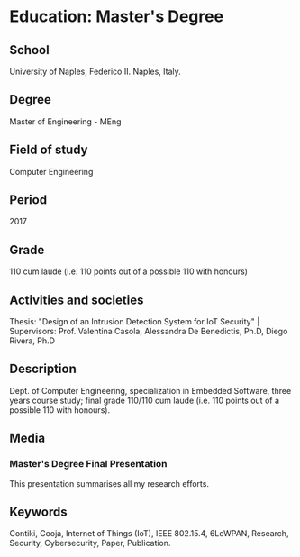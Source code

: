 # Education: Master's Degree

## School

University of Naples, Federico II. Naples, Italy.

## Degree

Master of Engineering - MEng

## Field of study

Computer Engineering

## Period

2017

## Grade

110 cum laude (i.e. 110 points out of a possible 110 with honours)

## Activities and societies

Thesis: "Design of an Intrusion Detection System for IoT Security" |
Supervisors: Prof. Valentina Casola, Alessandra De Benedictis, Ph.D, Diego Rivera, Ph.D

## Description

Dept. of Computer Engineering, specialization in Embedded Software, three years course study; final grade 110/110 cum laude (i.e. 110 points out of a possible 110 with honours).

## Media

### Master's Degree Final Presentation

This presentation summarises all my research efforts.

## Keywords

Contiki, Cooja, Internet of Things (IoT), IEEE 802.15.4, 6LoWPAN, Research, Security, Cybersecurity, Paper, Publication.
